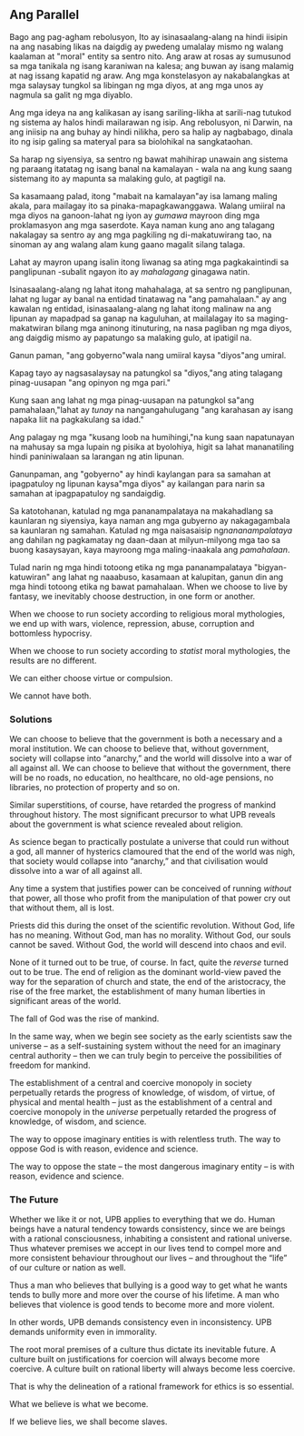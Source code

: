 ## Ang Parallel

Bago ang pag-agham rebolusyon, Ito ay isinasaalang-alang na hindi iisipin na ang nasabing likas na daigdig ay pwedeng umalalay mismo ng walang kaalaman at "moral" entity sa sentro nito. Ang araw at rosas ay sumusunod sa mga tanikala ng isang karaniwan na kalesa; ang buwan ay isang malamig at nag issang kapatid ng araw. Ang mga konstelasyon ay nakabalangkas at mga salaysay tungkol sa libingan ng mga diyos, at ang mga unos ay nagmula sa galit ng mga diyablo.

Ang mga ideya na ang kalikasan ay isang sariling-likha at sarili-nag tutukod ng sistema ay halos hindi mailarawan ng isip. Ang rebolusyon, ni Darwin, na ang iniisip na ang buhay ay hindi nilikha, pero sa halip ay nagbabago, dinala ito ng isip galing sa materyal para sa biolohikal na sangkataohan.

Sa harap ng siyensiya, sa sentro ng bawat mahihirap unawain ang sistema ng paraang itatatag ng isang banal na kamalayan - wala na ang kung saang sistemang ito ay mapunta sa malaking gulo, at pagtigil na.

Sa kasamaang palad, itong "mabait na kamalayan"ay isa lamang maling akala, para mailagay ito sa pinaka-mapagkawanggawa. Walang umiiral na mga diyos na ganoon-lahat ng iyon ay *gumawa* mayroon ding mga proklamasyon ang mga saserdote. Kaya naman kung ano ang talagang nakalagay sa sentro ay ang mga pagkiling ng di-makatuwirang tao, na sinoman ay ang walang alam kung gaano magalit silang talaga.

Lahat ay mayron upang isalin itong liwanag sa ating mga pagkakaintindi sa panglipunan -subalit ngayon ito ay *mahalagang* ginagawa natin.

Isinasaalang-alang ng lahat itong mahahalaga, at sa sentro ng panglipunan, lahat ng lugar ay banal na entidad tinatawag na "ang pamahalaan." ay ang kawalan ng entidad, isinasaalang-alang ng lahat itong malinaw na ang lipunan ay mapadpad sa ganap na kaguluhan, at mailalagay ito sa maging-makatwiran bilang mga aninong itinuturing, na nasa pagliban ng mga diyos, ang daigdig mismo ay papatungo sa malaking gulo, at ipatigil na.

Ganun paman, "ang gobyerno"wala nang umiiral kaysa "diyos"ang umiral.

Kapag tayo ay nagsasalaysay na patungkol sa "diyos,"ang ating talagang pinag-uusapan "ang opinyon ng mga pari."

Kung saan ang lahat ng mga pinag-uusapan na patungkol sa"ang pamahalaan,"lahat ay *tunay* na nangangahulugang "ang karahasan ay isang napaka liit na pagkakulang sa idad."

Ang palagay ng mga "kusang loob na humihingi,"na kung saan napatunayan na mahusay sa mga lupain ng pisika at byolohiya, higit sa lahat mananatiling hindi paniniwalaan sa larangan ng atin lipunan.

Ganunpaman, ang "gobyerno" ay hindi kaylangan para sa samahan at ipagpatuloy ng lipunan kaysa"mga diyos" ay kailangan para narin sa samahan at ipagpapatuloy ng sandaigdig.

Sa katotohanan, katulad ng mga pananampalataya na makahadlang sa kaunlaran ng siyensiya, kaya naman ang mga gubyerno ay nakagagambala sa kaunlaran ng samahan. Katulad ng mga naisasaisip ng*nananampalataya* ang dahilan ng pagkamatay ng daan-daan at milyun-milyong mga tao sa buong kasaysayan, kaya mayroong mga maling-inaakala ang *pamahalaan*.

Tulad narin ng mga hindi totoong etika ng mga pananampalataya "bigyan-katuwiran" ang lahat ng naaabuso, kasamaan at kalupitan, ganun din ang mga hindi totoong etika ng bawat pamahalaan. When we choose to live by fantasy, we inevitably choose destruction, in one form or another.

When we choose to run society according to religious moral mythologies, we end up with wars, violence, repression, abuse, corruption and bottomless hypocrisy.

When we choose to run society according to *statist* moral mythologies, the results are no different.

We can either choose virtue or compulsion.

We cannot have both.

### Solutions

We can choose to believe that the government is both a necessary and a moral institution. We can choose to believe that, without government, society will collapse into “anarchy,” and the world will dissolve into a war of all against all. We can choose to believe that without the government, there will be no roads, no education, no healthcare, no old-age pensions, no libraries, no protection of property and so on.

Similar superstitions, of course, have retarded the progress of mankind throughout history. The most significant precursor to what UPB reveals about the government is what science revealed about religion.

As science began to practically postulate a universe that could run without a god, all manner of hysterics clamoured that the end of the world was nigh, that society would collapse into “anarchy,” and that civilisation would dissolve into a war of all against all.

Any time a system that justifies power can be conceived of running *without* that power, all those who profit from the manipulation of that power cry out that without them, all is lost.

Priests did this during the onset of the scientific revolution. Without God, life has no meaning. Without God, man has no morality. Without God, our souls cannot be saved. Without God, the world will descend into chaos and evil.

None of it turned out to be true, of course. In fact, quite the *reverse* turned out to be true. The end of religion as the dominant world-view paved the way for the separation of church and state, the end of the aristocracy, the rise of the free market, the establishment of many human liberties in significant areas of the world.

The fall of God was the rise of mankind.

In the same way, when we begin see society as the early scientists saw the universe – as a self-sustaining system without the need for an imaginary central authority – then we can truly begin to perceive the possibilities of freedom for mankind.

The establishment of a central and coercive monopoly in society perpetually retards the progress of knowledge, of wisdom, of virtue, of physical and mental health – just as the establishment of a central and coercive monopoly in the *universe* perpetually retarded the progress of knowledge, of wisdom, and science.

The way to oppose imaginary entities is with relentless truth. The way to oppose God is with reason, evidence and science.

The way to oppose the state – the most dangerous imaginary entity – is with reason, evidence and science.

### The Future

Whether we like it or not, UPB applies to everything that we do. Human beings have a natural tendency towards consistency, since we are beings with a rational consciousness, inhabiting a consistent and rational universe. Thus whatever premises we accept in our lives tend to compel more and more consistent behaviour throughout our lives – and throughout the “life” of our culture or nation as well.

Thus a man who believes that bullying is a good way to get what he wants tends to bully more and more over the course of his lifetime. A man who believes that violence is good tends to become more and more violent.

In other words, UPB demands consistency even in inconsistency. UPB demands uniformity even in immorality.

The root moral premises of a culture thus dictate its inevitable future. A culture built on justifications for coercion will always become more coercive. A culture built on rational liberty will always become less coercive.

That is why the delineation of a rational framework for ethics is so essential.

What we believe is what we become.

If we believe lies, we shall become slaves.